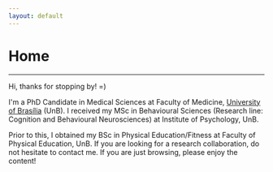 ```yaml
---
layout: default
---
```

# Home

-------------------------
Hi, thanks for stopping by! =)

I'm a PhD Candidate in Medical Sciences at Faculty of Medicine, [University of Brasília](https://international.unb.br/) (UnB). I received my MSc in Behavioural Sciences (Research line: Cognition and Behavioural Neurosciences) at Institute of Psychology, UnB.

Prior to this, I obtained my BSc in Physical Education/Fitness at Faculty of Physical Education, UnB. If you are looking for a research collaboration, do not hesitate to contact me. If you are just browsing, please enjoy the content!

